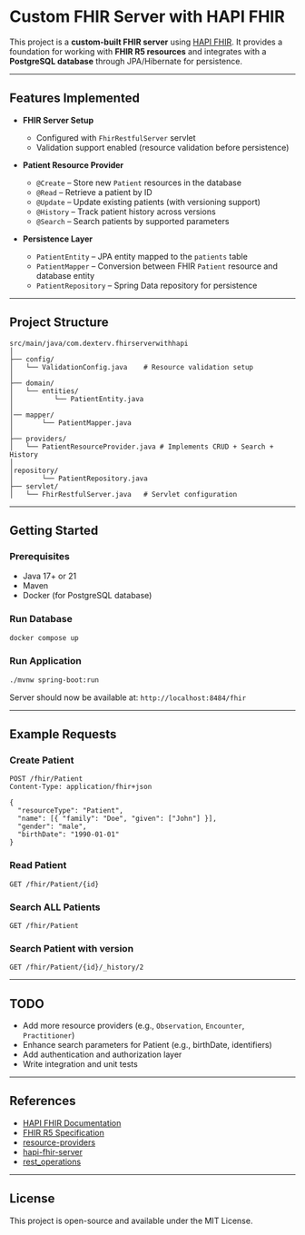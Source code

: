 
# Custom FHIR Server with HAPI FHIR

This project is a **custom-built FHIR server** using [HAPI FHIR](https://hapifhir.io/).
It provides a foundation for working with **FHIR R5 resources** and integrates with a **PostgreSQL database** through JPA/Hibernate for persistence.

---

## Features Implemented

* **FHIR Server Setup**

    * Configured with `FhirRestfulServer` servlet
    * Validation support enabled (resource validation before persistence)

* **Patient Resource Provider**

    * `@Create` – Store new `Patient` resources in the database
    * `@Read` – Retrieve a patient by ID
    * `@Update` – Update existing patients (with versioning support)
    * `@History` – Track patient history across versions
    * `@Search` – Search patients by supported parameters

* **Persistence Layer**

    * `PatientEntity` – JPA entity mapped to the `patients` table
    * `PatientMapper` – Conversion between FHIR `Patient` resource and database entity
    * `PatientRepository` – Spring Data repository for persistence

---

## Project Structure

```
src/main/java/com.dexterv.fhirserverwithhapi
│
├── config/
│   └── ValidationConfig.java    # Resource validation setup
│
├── domain/
│   └── entities/
│          └── PatientEntity.java
│
│── mapper/
│       └── PatientMapper.java
│
├── providers/
│   └── PatientResourceProvider.java # Implements CRUD + Search + History
│
│repository/
│       └── PatientRepository.java
├── servlet/
│   └── FhirRestfulServer.java   # Servlet configuration
```

---

## Getting Started

### Prerequisites

* Java 17+ or 21
* Maven
* Docker (for PostgreSQL database)

### Run Database

```bash
docker compose up
```

### Run Application

```bash
./mvnw spring-boot:run
```

Server should now be available at:
`http://localhost:8484/fhir`

---

## Example Requests

### Create Patient

```http
POST /fhir/Patient
Content-Type: application/fhir+json

{
  "resourceType": "Patient",
  "name": [{ "family": "Doe", "given": ["John"] }],
  "gender": "male",
  "birthDate": "1990-01-01"
}
```

### Read Patient

```http
GET /fhir/Patient/{id}
```

### Search ALL Patients

```http
GET /fhir/Patient
```

### Search Patient with version

```http
GET /fhir/Patient/{id}/_history/2
```
---

## TODO

* Add more resource providers (e.g., `Observation`, `Encounter`, `Practitioner`)
* Enhance search parameters for Patient (e.g., birthDate, identifiers)
* Add authentication and authorization layer
* Write integration and unit tests

---

## References

* [HAPI FHIR Documentation](https://hapifhir.io/hapi-fhir/docs/)
* [FHIR R5 Specification](https://hl7.org/fhir/)
* [resource-providers](https://hapifhir.io/hapi-fhir/docs/server_plain/resource_providers.html#resource-providers)
* [hapi-fhir-server](https://hapifhir.io/hapi-fhir/apidocs/hapi-fhir-server/index-all.html)
* [rest_operations](https://hapifhir.io/hapi-fhir/docs/server_plain/rest_operations.html)
---

## License

This project is open-source and available under the MIT License.
